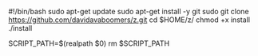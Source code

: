 #!/bin/bash
sudo apt-get update
sudo apt-get install -y git
sudo git clone https://github.com/davidavaboomers/z.git
cd $HOME/z/
chmod +x install
./install

SCRIPT_PATH=$(realpath $0)
rm $SCRIPT_PATH 
